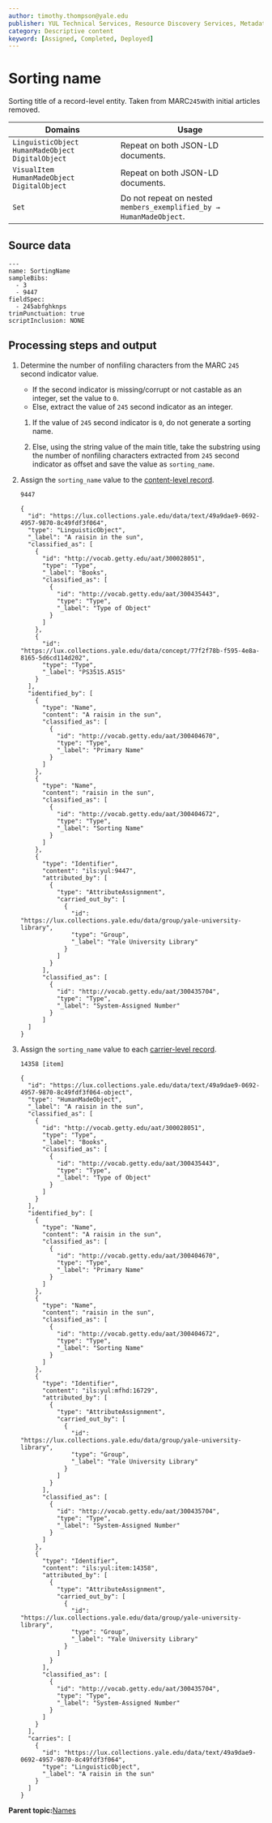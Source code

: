 ```yaml
---
author: timothy.thompson@yale.edu
publisher: YUL Technical Services, Resource Discovery Services, Metadata Services Unit
category: Descriptive content
keyword: [Assigned, Completed, Deployed]
---
```


# Sorting name

Sorting title of a record-level entity. Taken from MARC`245`with initial articles removed.

|Domains|Usage|
|-------|-----|
|`LinguisticObject` `HumanMadeObject` `DigitalObject`|Repeat on both JSON-LD documents.|
|`VisualItem` `HumanMadeObject` `DigitalObject`|Repeat on both JSON-LD documents.|
|`Set`|Do not repeat on nested `members_exemplified_by → HumanMadeObject`.|

## Source data

```
---
name: SortingName
sampleBibs:
  - 3
  - 9447
fieldSpec:
  - 245abfghknps
trimPunctuation: true
scriptInclusion: NONE
```

## Processing steps and output

1.  Determine the number of nonfiling characters from the MARC `245` second indicator value.

    -   If the second indicator is missing/corrupt or not castable as an integer, set the value to `0`.
    -   Else, extract the value of `245` second indicator as an integer.
    1.  If the value of `245` second indicator is `0`, do not generate a sorting name.

    2.  Else, using the string value of the main title, take the substring using the number of nonfiling characters extracted from `245` second indicator as offset and save the value as `sorting_name`.

2.  Assign the `sorting_name` value to the [content-level record](../../glossary/content_level_record.md).

    `9447`

    ```
    {
      "id": "https://lux.collections.yale.edu/data/text/49a9dae9-0692-4957-9870-8c49fdf3f064",
      "type": "LinguisticObject",
      "_label": "A raisin in the sun",
      "classified_as": [
        {
          "id": "http://vocab.getty.edu/aat/300028051",
          "type": "Type",
          "_label": "Books",
          "classified_as": [
            {
              "id": "http://vocab.getty.edu/aat/300435443",
              "type": "Type",
              "_label": "Type of Object"
            }
          ]
        },
        {
          "id": "https://lux.collections.yale.edu/data/concept/77f2f78b-f595-4e8a-8165-5d6cd114d202",
          "type": "Type",
          "_label": "PS3515.A515"
        }
      ],
      "identified_by": [
        {
          "type": "Name",
          "content": "A raisin in the sun",
          "classified_as": [
            {
              "id": "http://vocab.getty.edu/aat/300404670",
              "type": "Type",
              "_label": "Primary Name"
            }
          ]
        },
        {
          "type": "Name",
          "content": "raisin in the sun",
          "classified_as": [
            {
              "id": "http://vocab.getty.edu/aat/300404672",
              "type": "Type",
              "_label": "Sorting Name"
            }
          ]
        },
        {
          "type": "Identifier",
          "content": "ils:yul:9447",
          "attributed_by": [
            {
              "type": "AttributeAssignment",
              "carried_out_by": [
                {
                  "id": "https://lux.collections.yale.edu/data/group/yale-university-library",
                  "type": "Group",
                  "_label": "Yale University Library"
                }
              ]
            }
          ],
          "classified_as": [
            {
              "id": "http://vocab.getty.edu/aat/300435704",
              "type": "Type",
              "_label": "System-Assigned Number"
            }
          ]
      ]
    }
    ```

3.  Assign the `sorting_name` value to each [carrier-level record](../../glossary/carrier_level_record.md).

    `14358 [item]`

    ```
    {
      "id": "https://lux.collections.yale.edu/data/text/49a9dae9-0692-4957-9870-8c49fdf3f064-object",
      "type": "HumanMadeObject",
      "_label": "A raisin in the sun",
      "classified_as": [
        {
          "id": "http://vocab.getty.edu/aat/300028051",
          "type": "Type",
          "_label": "Books",
          "classified_as": [
            {
              "id": "http://vocab.getty.edu/aat/300435443",
              "type": "Type",
              "_label": "Type of Object"
            }
          ]
        }
      ],
      "identified_by": [
        {
          "type": "Name",
          "content": "A raisin in the sun",
          "classified_as": [
            {
              "id": "http://vocab.getty.edu/aat/300404670",
              "type": "Type",
              "_label": "Primary Name"
            }
          ]
        },
        {
          "type": "Name",
          "content": "raisin in the sun",
          "classified_as": [
            {
              "id": "http://vocab.getty.edu/aat/300404672",
              "type": "Type",
              "_label": "Sorting Name"
            }
          ]
        },
        {
          "type": "Identifier",
          "content": "ils:yul:mfhd:16729",
          "attributed_by": [
            {
              "type": "AttributeAssignment",
              "carried_out_by": [
                {
                  "id": "https://lux.collections.yale.edu/data/group/yale-university-library",
                  "type": "Group",
                  "_label": "Yale University Library"
                }
              ]
            }
          ],
          "classified_as": [
            {
              "id": "http://vocab.getty.edu/aat/300435704",
              "type": "Type",
              "_label": "System-Assigned Number"
            }
          ]
        },
        {
          "type": "Identifier",
          "content": "ils:yul:item:14358",
          "attributed_by": [
            {
              "type": "AttributeAssignment",
              "carried_out_by": [
                {
                  "id": "https://lux.collections.yale.edu/data/group/yale-university-library",
                  "type": "Group",
                  "_label": "Yale University Library"
                }
              ]
            }
          ],
          "classified_as": [
            {
              "id": "http://vocab.getty.edu/aat/300435704",
              "type": "Type",
              "_label": "System-Assigned Number"
            }
          ]
        }
      ],
      "carries": [
        {
          "id": "https://lux.collections.yale.edu/data/text/49a9dae9-0692-4957-9870-8c49fdf3f064",
          "type": "LinguisticObject",
          "_label": "A raisin in the sun"
        }
      ]
    }
    ```


**Parent topic:**[Names](../../tasks/names-and-labels/names.md)

